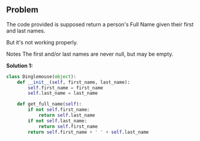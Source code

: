 ## Problem

The code provided is supposed return a person's Full Name given their first and last names.

But it's not working properly.

Notes
The first and/or last names are never null, but may be empty.

**Solution 1:**

```python
class Dinglemouse(object):
    def __init__(self, first_name, last_name):
        self.first_name = first_name
        self.last_name = last_name

    def get_full_name(self):
        if not self.first_name:
            return self.last_name
        if not self.last_name:
            return self.first_name
        return self.first_name + ' ' + self.last_name
```
